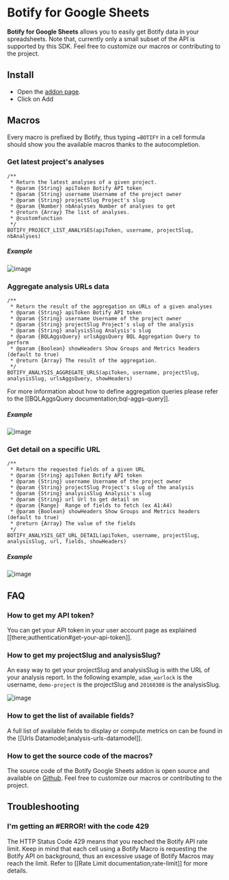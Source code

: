 # Botify for Google Sheets

**Botify for Google Sheets** allows you to easily get Botify data in your spreadsheets.
Note that, currently only a small subset of the API is supported by this SDK. Feel free to customize our macros or contributing to the project.


## Install

- Open the [addon page](https://chrome.google.com/webstore/detail/botify-for-google-sheets/albleinfohecbdikaabneehekfmdgimk?authuser=0).
- Click on Add


## Macros

Every macro is prefixed by Botify, thus typing `=BOTIFY` in a cell formula  should show you the available macros thanks to the autocompletion.

### Get latest project's analyses
```
/**
 * Return the latest analyses of a given project.
 * @param {String} apiToken Botify API token
 * @param {String} username Username of the project owner
 * @param {String} projectSlug Project's slug
 * @param {Number} nbAnalyses Number of analyses to get
 * @return {Array} The list of analyses.
 * @customfunction
 */
BOTIFY_PROJECT_LIST_ANALYSES(apiToken, username, projectSlug, nbAnalyses)
```

##### Example
![image](https://cloud.githubusercontent.com/assets/1886834/14710250/ec3efac0-07d4-11e6-83fb-a202a5cc2558.png)


### Aggregate analysis URLs data
```JS
/**
 * Return the result of the aggregation on URLs of a given analyses
 * @param {String} apiToken Botify API token
 * @param {String} username Username of the project owner
 * @param {String} projectSlug Project's slug of the analysis
 * @param {String} analysisSlug Analysis's slug
 * @param {BQLAggsQuery} urlsAggsQuery BQL Aggregation Query to perform
 * @param {Boolean} showHeaders Show Groups and Metrics headers (default to true)
 * @return {Array} The result of the aggregation.
 */
BOTIFY_ANALYSIS_AGGREGATE_URLS(apiToken, username, projectSlug, analysisSlug, urlsAggsQuery, showHeaders)
```

For more information about how to define aggregation queries please refer to the [[BQLAggsQuery documentation;bql-aggs-query]].

##### Example
![image](https://cloud.githubusercontent.com/assets/1886834/14710196/ac0f7dda-07d4-11e6-8dcb-c624c597fb42.png)


### Get detail on a specific URL
```JS
/**
 * Return the requested fields of a given URL
 * @param {String} apiToken Botify API token
 * @param {String} username Username of the project owner
 * @param {String} projectSlug Project's slug of the analysis
 * @param {String} analysisSlug Analysis's slug
 * @param {String} url Url to get detail on
 * @param {Range}  Range of fields to fetch (ex A1:A4)
 * @param {Boolean} showHeaders Show Groups and Metrics headers (default to true)
 * @return {Array} The value of the fields
 */
BOTIFY_ANALYSIS_GET_URL_DETAIL(apiToken, username, projectSlug, analysisSlug, url, fields, showHeaders)
```

##### Example
![image](https://cloud.githubusercontent.com/assets/1886834/14710345/5ac5da54-07d5-11e6-8be2-36a318c0fdea.png)


## FAQ

### How to get my API token?
You can get your API token in your user account page as explained [[there;authentication#get-your-api-token]].

### How to get my projectSlug and analysisSlug?
An easy way to get your projectSlug and analysisSlug is with the URL of your analysis report.
In the following example, `adam_warlock` is the username, `demo-project` is the projectSlug and `20160308` is the analysisSlug.

![image](https://cloud.githubusercontent.com/assets/1886834/14709625/e8aadb52-07d1-11e6-92f0-21dda26a6331.png)

### How to get the list of available fields?
A full list of available fields to display or compute metrics on can be found in the [[Urls Datamodel;analysis-urls-datamodel]].

### How to get the source code of the macros?
The source code of the Botify Google Sheets addon is open source and available on [Github](https://github.com/botify-labs/botify-integration-google-sheets). Feel free to customize our macros or contributing to the project.


## Troubleshooting

### I'm getting an #ERROR! with the code **429**

The HTTP Status Code 429 means that you reached the Botify API rate limit.
Keep in mind that each cell using a Botify Macro is requesting the Botify API on background, thus an excessive usage of Botify Macros may reach the limit.
Refer to [[Rate Limit documentation;rate-limit]] for more details.
